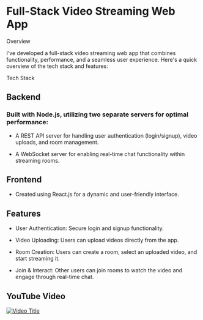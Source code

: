 # Full-Stack Video Streaming Web App

Overview

I’ve developed a full-stack video streaming web app that combines functionality, performance, and a seamless user experience. Here's a quick overview of the tech stack and features:

Tech Stack

## Backend

### Built with Node.js, utilizing two separate servers for optimal performance:

- A REST API server for handling user authentication (login/signup), video uploads, and room management.

- A WebSocket server for enabling real-time chat functionality within streaming rooms.

## Frontend

- Created using React.js for a dynamic and user-friendly interface.

## Features

- User Authentication: Secure login and signup functionality.

- Video Uploading: Users can upload videos directly from the app.

- Room Creation: Users can create a room, select an uploaded video, and start streaming it.

- Join & Interact: Other users can join rooms to watch the video and engage through real-time chat.
## YouTube Video
[![Video Title](https://img.youtube.com/vi/bTJ9QlCoHm0/0.jpg)](https://www.youtube.com/watch?v=bTJ9QlCoHm0)
